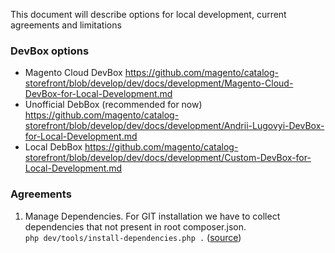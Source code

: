 This document will describe options for local development, current agreements and limitations

### DevBox options
- Magento Cloud DevBox https://github.com/magento/catalog-storefront/blob/develop/dev/docs/development/Magento-Cloud-DevBox-for-Local-Development.md
- Unofficial DebBox (recommended for now) https://github.com/magento/catalog-storefront/blob/develop/dev/docs/development/Andrii-Lugovyi-DevBox-for-Local-Development.md
- Local DebBox https://github.com/magento/catalog-storefront/blob/develop/dev/docs/development/Custom-DevBox-for-Local-Development.md


### Agreements
1. Manage Dependencies. For GIT installation we have to collect dependencies that not present in root composer.json.  
`php dev/tools/install-dependencies.php .`  ([source](https://github.com/magento/catalog-storefront/blob/develop/dev/tools/install-dependencies.php))
